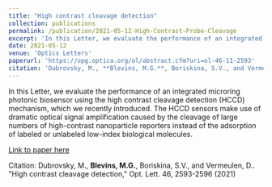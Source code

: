 ```yaml
---
title: "High contrast cleavage detection"
collection: publications
permalink: /publication/2021-05-12-High-Contrast-Probe-Cleavage
excerpt: 'In this Letter, we evaluate the performance of an integrated microring photonic biosensor using the high contrast cleavage detection (HCCD) mechanism, which we recently introduced. The HCCD sensors make use of dramatic optical signal amplification caused by the cleavage of large numbers of high-contrast nanoparticle reporters instead of the adsorption of labeled or unlabeled low-index biological molecules.'
date: 2021-05-12
venue: 'Optics Letters'
paperurl: 'https://opg.optica.org/ol/abstract.cfm?uri=ol-46-11-2593'
citation: 'Dubrovsky, M., **Blevins, M.G.**, Boriskina, S.V., and Vermeulen, D.. "High contrast cleavage detection," Opt. Lett. 46, 2593-2596 (2021)'
---
```

In this Letter, we evaluate the performance of an integrated microring photonic biosensor using the high contrast cleavage detection (HCCD) mechanism, which we recently introduced. The HCCD sensors make use of dramatic optical signal amplification caused by the cleavage of large numbers of high-contrast nanoparticle reporters instead of the adsorption of labeled or unlabeled low-index biological molecules.

[Link to paper here](https://opg.optica.org/ol/abstract.cfm?uri=ol-46-11-2593)

Citation: Dubrovsky, M., **Blevins, M.G.**, Boriskina, S.V., and Vermeulen, D.. "High contrast cleavage detection," Opt. Lett. 46, 2593-2596 (2021)
